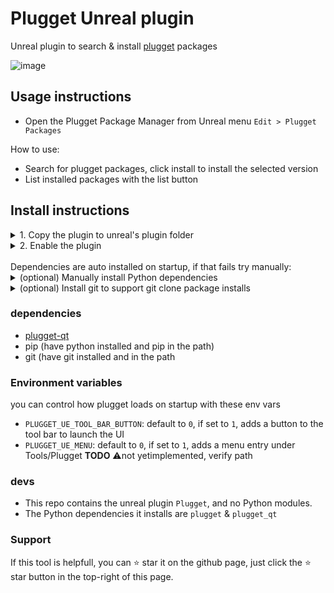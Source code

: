 # Plugget Unreal plugin

Unreal plugin to search & install [plugget](https://github.com/plugget/plugget) packages 

![image](https://github.com/plugget/plugget-qt-addon/assets/3758308/0752c140-5b26-452e-81ac-fc4e36ccdb23)<br>


## Usage instructions
- Open the Plugget Package Manager from Unreal menu `Edit > Plugget Packages`

How to use:
- Search for plugget packages, click install to install the selected version
- List installed packages with the list button


## Install instructions

<details>
<summary>1. Copy the plugin to unreal's plugin folder</summary>
  
  - [Download](https://github.com/plugget/plugget-unreal-plugin/archive/refs/heads/main.zip) and Unzip  
  - Copy the extracted `plugget` folder to Unreal's plugins folder  
</details>


<details>
<summary>2. Enable the plugin</summary>
  
  - Open the Unreal plugin editor from the menu `edit/Plugins`
  - Enable the `plugget` plugin
  - Restart Unreal
</details>

<br>
Dependencies are auto installed on startup, if that fails try manually:
<details>
<summary>(optional) Manually install Python dependencies</summary>
  
Install the dependencies to Unreal's engine folder:

⚠️ PySide 6.7 has a breaking bug. Install older version for now  
py3.11 has no available older versions for PySide6  

```batch
set UE_FOLDER="D:\Program Files\Epic Games\UE_5.4"
set PYTHON_FOLDER=%UE_FOLDER%\Engine\Binaries\ThirdParty\Python3\Win64
cd /d %PYTHON_FOLDER%
python -m pip install PySide6 --version 6.6.3.1 --target %PYTHON_FOLDER%\Lib\site-packages
python -m pip install plugget-qt --target %PYTHON_FOLDER%\Lib\site-packages
```
</details>


<details>
<summary>(optional) Install git to support git clone package installs</summary>
  
  (plugget uses this to install packages)  
   open the command prompt on Windows and run the below command:  
  
```
winget install git.git
```
</details>



### dependencies
- [plugget-qt](https://github.com/plugget/plugget-qt)
- pip (have python installed and pip in the path)
- git (have git installed and in the path



### Environment variables
you can control how plugget loads on startup with these env vars
- `PLUGGET_UE_TOOL_BAR_BUTTON`: default to `0`, if set to `1`, adds a button to the tool bar to launch the UI 
- `PLUGGET_UE_MENU`:  default to `0`, if set to `1`, adds a menu entry under Tools/Plugget **TODO** ⚠️not yetimplemented, verify path

### devs
- This repo contains the unreal plugin `Plugget`, and no Python modules.
- The Python dependencies it installs are `plugget` & `plugget_qt`

### Support

If this tool is helpfull, you can ⭐ star it on the github page,
just click the ⭐ star button in the top-right of this page.
